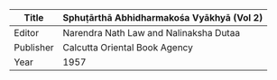 |Title | Sphuṭārthā Abhidharmakośa Vyākhyā (Vol 2) 
| --- | --- 
|Editor | Narendra Nath Law and Nalinaksha Dutaa
|Publisher | Calcutta Oriental Book Agency
|Year | 1957